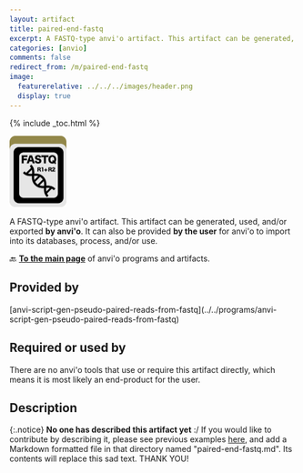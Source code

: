 ```yaml
---
layout: artifact
title: paired-end-fastq
excerpt: A FASTQ-type anvi'o artifact. This artifact can be generated, used, and/or exported by anvi'o. It can also be provided **by the user** for anvi'o to import into its databases, process, and/or use.
categories: [anvio]
comments: false
redirect_from: /m/paired-end-fastq
image:
  featurerelative: ../../../images/header.png
  display: true
---
```



{% include _toc.html %}


<img src="../../images/icons/FASTQ.png" alt="FASTQ" style="width:100px; border:none" />

A FASTQ-type anvi'o artifact. This artifact can be generated, used, and/or exported **by anvi'o**. It can also be provided **by the user** for anvi'o to import into its databases, process, and/or use.

🔙 **[To the main page](../../)** of anvi'o programs and artifacts.

## Provided by


<p style="text-align: left" markdown="1"><span class="artifact-p">[anvi-script-gen-pseudo-paired-reads-from-fastq](../../programs/anvi-script-gen-pseudo-paired-reads-from-fastq)</span></p>


## Required or used by


There are no anvi'o tools that use or require this artifact directly, which means it is most likely an end-product for the user.


## Description

{:.notice}
**No one has described this artifact yet** :/ If you would like to contribute by describing it, please see previous examples [here](https://github.com/merenlab/anvio/tree/master/anvio/docs/artifacts), and add a Markdown formatted file in that directory named "paired-end-fastq.md". Its contents will replace this sad text. THANK YOU!

